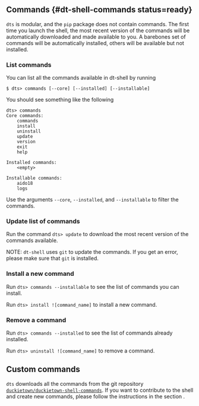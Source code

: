 ## Commands {#dt-shell-commands status=ready}


`dts` is modular, and the `pip` package does not contain commands. The first time you launch
the shell, the most recent version of the commands will be automatically downloaded and made available
to you. A barebones set of commands will be automatically installed, others will be available but not
installed.



### List commands

You can list all the commands available in dt-shell by running

    $ dts> commands [--core] [--installed] [--installable]


You should see something like the following

```
dts> commands
Core commands:
    commands
    install
    uninstall
    update
    version
    exit
    help

Installed commands:
    <empty>

Installable commands:
    aido18
    logs
```

Use the arguments `--core`, `--installed`, and `--installable` to filter the commands.



### Update list of commands

Run the command `dts> update` to download the most recent version of the commands available.

NOTE: `dt-shell` uses `git` to update the commands. If you get an error, please make sure that `git` is installed.



### Install a new command

Run `dts> commands --installable` to see the list of commands you can install.

Run `dts> install ![command_name]` to install a new command.



### Remove a command

Run `dts> commands --installed` to see the list of commands already installed.

Run `dts> uninstall ![command_name]` to remove a command.


## Custom commands

`dts` downloads all the commands from the git repository
[`duckietown/duckietown-shell-commands`](https://github.com/duckietown/duckietown-shell-commands).
If you want to contribute to the shell and create new commands, please follow the instructions in the section
[](#dt-shell-create-custom-command).

